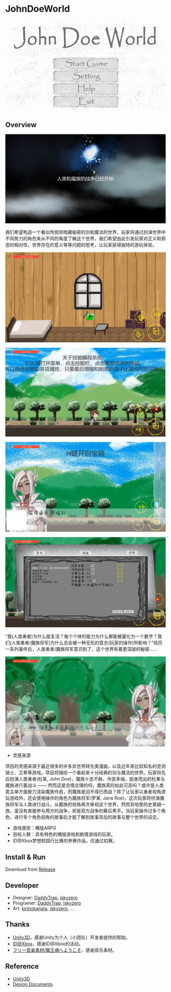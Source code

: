 # JohnDoeWorld

![preview](./Documents/img/preview/(1).png)

## Overview

![preview](./Documents/img/preview/(2).png)

我们希望构造一个看似传统却暗藏秘密的剑和魔法的世界，玩家将通过扮演世界中不同势力的角色来从不同的角度了解这个世界，我们希望由此引发玩家对正义和邪恶的相对性，世界存在的意义等等问题的思考，让玩家获得独特的游玩体验。

![preview](./Documents/img/preview/(3).png)

![preview](./Documents/img/preview/(4).png)

![preview](./Documents/img/preview/(5).png)

![preview](./Documents/img/preview/(6).png)

“我(人类勇者)为什么能复活？每个个体的能力为什么都能被量化为一个数字？我们(人类勇者/魔族将军)为什么总会被一种无形的意志(玩家的操作)所影响？”经历一系列事件后，人类勇者/魔族将军意识到了，这个世界有着更深层的秘密……

![preview](./Documents/img/preview/(7).png)

+ 灵感来源

项目的灵感来源于最近很多的许多异世界转生类漫画，以及近年来比较知名的空洞骑士、艾希等游戏。项目将描绘一个看起来十分经典的剑与魔法的世界。玩家将先后扮演人类勇者(杜某, John Doe)，魔族十恶不赦、作恶多端，挺身而出的杜某与魔族进行着战斗 —— 然而这是合情合理的吗，魔族真的如此可恶吗？或许是人类君主单方面极力渲染魔族作恶，而魔族是迫不得已而战？除了让玩家以勇者视角游玩游戏外，还会使用操作的角色为魔族将军(罗某, Jane Roe)，这次玩家将扮演魔族将军与人类进行战斗，从魔族的视角再次审视这个世界，然而背地里的史莱姆一族，虽没有直接参与两方的战争，却是双方战争的幕后黑手。当玩家操作过多个角色、进行多个角色视角的故事后才能了解到故事背后的故事与整个世界的设定。

+ 游戏类型：横版ARPG
+ 目标人群：具有特色的横版游戏和剧情游戏的玩家。
+ ID@Xbox梦想校园行比赛的参赛作品，仅通过初赛。

## Install & Run

Download from [Release](https://github.com/jskyzero/JohnDoeWorld/releases)

## Developer

+ Designer: [DaddyTrap](https://github.com/DaddyTrap), [jskyzero](https://github.com/jskyzero)
+ Programer: [DaddyTrap](https://github.com/DaddyTrap), [jskyzero](https://github.com/jskyzero)
+ Art: [kirinokanata](https://twitter.com/kirinokanata), [jskyzero](https://github.com/jskyzero), ...

## Thanks

+ [Unity3D](https://unity3d.com/cn/)，感谢Unity为个人（小团队）开发者提供的帮助。
+ [ID@Xbox](https://www.xbox.com/developers/id)，感谢ID@Xbox的活动。
+ [フリー音楽素材/魔王魂へようこそ](https://maoudamashii.jokersounds.com/)，感谢音乐素材。

## Reference

+ [Unity3D](https://unity3d.com/cn/)
+ [Design Documents](https://github.com/jskyzero/JohnDoeWorld/tree/design)
